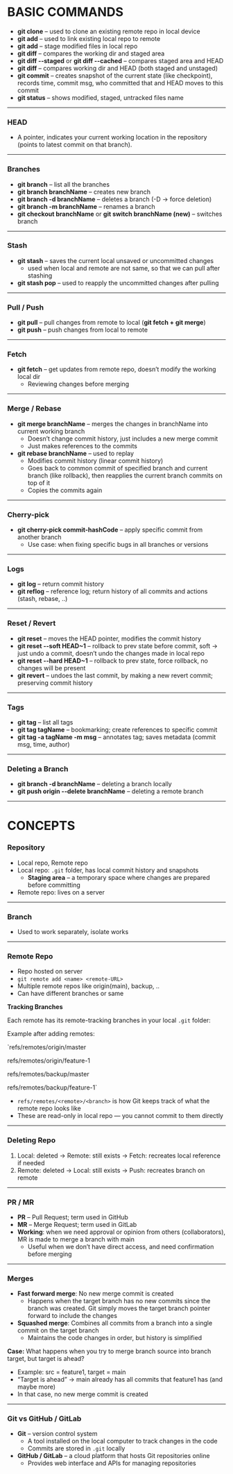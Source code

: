 # **BASIC COMMANDS**

- **git clone** – used to clone an existing remote repo in local device  
- **git add** – used to link existing local repo to remote  
- **git add** – stage modified files in local repo  
- **git diff** – compares the working dir and staged area  
- **git diff --staged** or **git diff --cached** – compares staged area and HEAD  
- **git diff** – compares working dir and HEAD (both staged and unstaged)  
- **git commit** – creates snapshot of the current state (like checkpoint), records time, commit msg, who committed that and HEAD moves to this commit  
- **git status** – shows modified, staged, untracked files name  

---

### **HEAD**

- A pointer, indicates your current working location in the repository (points to latest commit on that branch).  

---

### **Branches**

- **git branch** – list all the branches  
- **git branch branchName** – creates new branch  
- **git branch -d branchName** – deletes a branch (-D → force deletion)  
- **git branch -m branchName** – renames a branch  
- **git checkout branchName** or **git switch branchName (new)** – switches branch  

---

### **Stash**

- **git stash** – saves the current local unsaved or uncommitted changes  
  - used when local and remote are not same, so that we can pull after stashing  
- **git stash pop** – used to reapply the uncommitted changes after pulling  

---

### **Pull / Push**

- **git pull** – pull changes from remote to local (**git fetch + git merge**)  
- **git push** – push changes from local to remote  

---

### **Fetch**

- **git fetch** – get updates from remote repo, doesn’t modify the working local dir  
  - Reviewing changes before merging  

---

### **Merge / Rebase**

- **git merge branchName** – merges the changes in branchName into current working branch  
  - Doesn’t change commit history, just includes a new merge commit  
  - Just makes references to the commits  
- **git rebase branchName** – used to replay  
  - Modifies commit history (linear commit history)  
  - Goes back to common commit of specified branch and current branch (like rollback), then reapplies the current branch commits on top of it  
  - Copies the commits again  

---

### **Cherry-pick**

- **git cherry-pick commit-hashCode** – apply specific commit from another branch  
  - Use case: when fixing specific bugs in all branches or versions  

---

### **Logs**

- **git log** – return commit history  
- **git reflog** – reference log; return history of all commits and actions (stash, rebase, ..)  

---

### **Reset / Revert**

- **git reset** – moves the HEAD pointer, modifies the commit history  
- **git reset --soft HEAD~1** – rollback to prev state before commit, soft → just undo a commit, doesn’t undo the changes made in local repo  
- **git reset --hard HEAD~1** – rollback to prev state, force rollback, no changes will be present  
- **git revert** – undoes the last commit, by making a new revert commit; preserving commit history  

---

### **Tags**

- **git tag** – list all tags  
- **git tag tagName** – bookmarking; create references to specific commit  
- **git tag -a tagName -m msg** – annotates tag; saves metadata (commit msg, time, author)  

---

### **Deleting a Branch**

- **git branch -d branchName** – deleting a branch locally  
- **git push origin --delete branchName** – deleting a remote branch  

---

# **CONCEPTS**

### **Repository**

- Local repo, Remote repo  
- Local repo: `.git` folder, has local commit history and snapshots  
  - **Staging area** – a temporary space where changes are prepared before committing  
- Remote repo: lives on a server  

---

### **Branch**

- Used to work separately, isolate works  

---

### **Remote Repo**

- Repo hosted on server  
- `git remote add <name> <remote-URL>`  
- Multiple remote repos like origin(main), backup, ..  
- Can have different branches or same  

**Tracking Branches**  

Each remote has its remote-tracking branches in your local `.git` folder:  

Example after adding remotes:  

`refs/remotes/origin/master

refs/remotes/origin/feature-1

refs/remotes/backup/master

refs/remotes/backup/feature-1`


- `refs/remotes/<remote>/<branch>` is how Git keeps track of what the remote repo looks like  
- These are read-only in local repo — you cannot commit to them directly  

---

### **Deleting Repo**

1. Local: deleted → Remote: still exists → Fetch: recreates local reference if needed  
2. Remote: deleted → Local: still exists → Push: recreates branch on remote  

---

### **PR / MR**

- **PR** – Pull Request; term used in GitHub  
- **MR** – Merge Request; term used in GitLab  
- **Working**: when we need approval or opinion from others (collaborators), MR is made to merge a branch with main  
  - Useful when we don’t have direct access, and need confirmation before merging  

---

### **Merges**

- **Fast forward merge**: No new merge commit is created  
  - Happens when the target branch has no new commits since the branch was created. Git simply moves the target branch pointer forward to include the changes  
- **Squashed merge**: Combines all commits from a branch into a single commit on the target branch  
  - Maintains the code changes in order, but history is simplified  

**Case:** What happens when you try to merge branch source into branch target, but target is ahead?  

- Example: src = feature1, target = main  
- “Target is ahead” → main already has all commits that feature1 has (and maybe more)  
- In that case, no new merge commit is created  

---

### **Git vs GitHub / GitLab**

- **Git** – version control system  
  - A tool installed on the local computer to track changes in the code  
  - Commits are stored in `.git` locally  
- **GitHub / GitLab** – a cloud platform that hosts Git repositories online  
  - Provides web interface and APIs for managing repositories  
